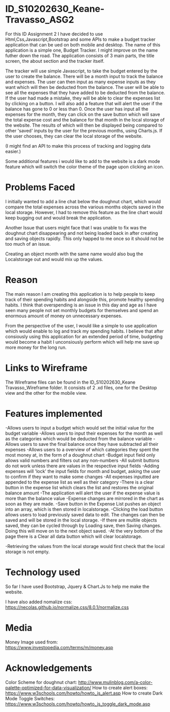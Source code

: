 # ID_S10202630_Keane-Travasso_ASG2

For this ID Assignment 2 I have decided to use Html,Css,Javascript,Bootstrap and some APIs to make a budget tracker application that can be ued on both mobile and desktop. The name of this application is a simple one, Budget Tracker. I might improve on the name futher down the road. The application consists of 3 main parts, the title screen, the about section and the tracker itself. 

The tracker will use simple Javascript, to take the budget entered by the user to create the balance. There will be a month input to track the balance and expenses. The user can then input as many expense inputs as they want which will then be deducted from the balance. The user will be able to see all the expenses that they have added to be deducted from the balance. If the user had made a mistake, they will be able to clear the expenses list by clicking on a button. I will also add a feature that will alert the user if the balance has gone to 0 or less than 0. Once the user has input all the expenses for the month, they can click on the save button which will save the total expense cost and the balance for that month in the local storage of the website. The results of which will then be displayed being compared to other 'saved' inputs by the user for the previous months, using Charts.js. If the user chooses, they can clear the local storage of the website.

(I might find an API to make this process of tracking and logging data easier.)

Some additional features i would like to add to the website is a dark mode feature which will switch the color theme of the page upon clicking an icon.

# Problems Faced
I initially wanted to add a line chat below the doughnut chart, which would compare the total expenses across the various months objects saved in the local storage. However, I had to remove this feature as the line chart would keep bugging out and would break the application.

Another Issue that users might face that I was unable to fix was the doughnut chart disappearing and not being loaded back in after creating and saving objects rapidly. This only happed to me once so it should not be too much of an issue.

Creating an object month with the same name would also bug the Localstorage out and would mix up the values.

# Reason

The main reason I am creating this application is to help people to keep track of their spending habits and alongside this, promote healthy spending habits. I think that overspending is an issue in this day and age as I have seen many people not set monthly budgets for themselves and spend an enormous amount of money on unnecessary expenses.

From the perspective of the user, I would like a simple to use application which would enable to log and track my spending habits. I believe that after consiously using this application for an extended period of time, budgeting would become a habit I unconsiously perform which will help me save up more money for the long run.

# Links to Wireframe

The Wireframe files can be found in the ID_S10202630_Keane Travasso_Wireframe folder.
It consists of 2 .xd files, one for the Desktop view and the other for the mobile view.

# Features implemented

-Allows users to input a budget which would set the initial value for the budget variable
-Allows users to input their expenses for the month as well as the categories which would be deducted from the balance variable
-Allows users to save the final balance once they have subtracted all their expenses
-Allows users to a overview of which categories they spent the most money at, in the form of a doughnut chart
-Budget input field only allows valid numbers and filters out any non-numbers
-All submit buttons do not work unless there are values in the respective input fields
-Adding expenses will 'lock' the input fields for month and budget, asking the user to confirm if they want to make some changes
-All expenses inputted are appended to the expense list as well as their category
-There is a clear button in the expense list which clears the list and restores the original balance amount
-The application will alert the user if the expense value is more than the balance value
-Expense changes are mirrored in the chart as soon as they are made.
-Save button in the Expense List pushes an object into an array, which is then stored in localstorage.
-Clicking the load button allows users to load previously saved data to edit. The changes can then be saved and will be stored in the local storage.
-If there are multile objects saved, they can be cycled through by Loading save, then Saving changes. Doing this will move on to the next object saved.
-At the very bottom of the page there is a Clear all data button which will clear localstorage.

-Retrieving the values from the local storage would first check that the local storage is not empty.
# Technology used

So far I have used Bootstrap, Jquery & Chart.Js to help me make the website.

I have also added nomalize css: https://necolas.github.io/normalize.css/8.0.1/normalize.css

# Media 
Money Image used from: https://www.investopedia.com/terms/m/money.asp

# Acknowledgements
Color Scheme for doughnut chart: http://www.mulinblog.com/a-color-palette-optimized-for-data-visualization/
How to create alert boxes: https://www.w3schools.com/howto/howto_js_alert.asp
How to create Dark Mode Toggle Switches: https://www.w3schools.com/howto/howto_js_toggle_dark_mode.asp
